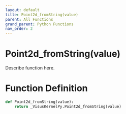 ```yaml
---
layout: default
title: Point2d_fromString(value)
parent: All Functions
grand_parent: Python Functions
nav_order: 2
---
```


# Point2d_fromString(value)

Describe function here.

# Function Definition

```python
def Point2d_fromString(value):
    return _VisusKernelPy.Point2d_fromString(value)
```